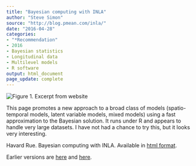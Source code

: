 ```yaml
---
title: "Bayesian computing with INLA"
author: "Steve Simon"
source: "http://blog.pmean.com/inla/"
date: "2016-04-28"
categories:
- "*Recommendation"
- 2016
- Bayesian statistics
- Longitudinal data
- Multilevel models
- R software
output: html_document
page_update: complete
---
```


![Figure 1. Excerpt from website](http://www.pmean.com/new-images/16/inla01.png)

<div class="notes">

This page promotes a new approach to a broad class of models (spatio-temporal models, latent variable models, mixed models) using a fast approximation to the Bayesian solution. It runs under R and appears to handle very large datasets. I have not had a chance to try this, but it looks very interesting.

Havard Rue. Bayesian computing with INLA. Available in [html format][rue1].


[rue1]: http://www.r-inla.org/home

</div>
 
Earlier versions are [here][sim1] and [here][sim2].
 
[sim1]: http://blog.pmean.com/inla/
[sim2]: http://new.pmean.com/inla/
 
